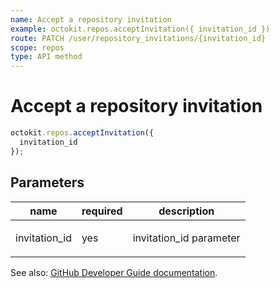 ```yaml
---
name: Accept a repository invitation
example: octokit.repos.acceptInvitation({ invitation_id })
route: PATCH /user/repository_invitations/{invitation_id}
scope: repos
type: API method
---
```


# Accept a repository invitation

```js
octokit.repos.acceptInvitation({
  invitation_id
});
```

## Parameters

<table>
  <thead>
    <tr>
      <th>name</th>
      <th>required</th>
      <th>description</th>
    </tr>
  </thead>
  <tbody>
    <tr><td>invitation_id</td><td>yes</td><td>

invitation_id parameter

</td></tr>
  </tbody>
</table>

See also: [GitHub Developer Guide documentation](https://docs.github.com/rest/reference/repos#accept-a-repository-invitation).
